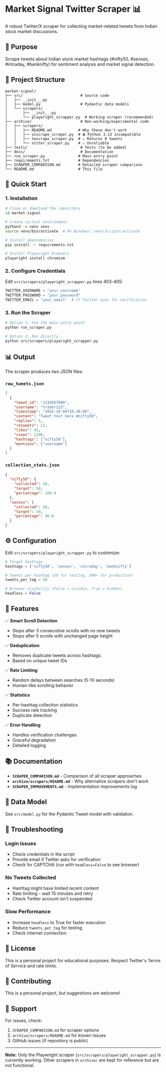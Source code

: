 # Market Signal Twitter Scraper 📊

A robust Twitter/X scraper for collecting market-related tweets from Indian stock market discussions.

## 🎯 Purpose

Scrape tweets about Indian stock market hashtags (#nifty50, #sensex, #intraday, #banknifty) for sentiment analysis and market signal detection.

## 📁 Project Structure

```
market-signal/
├── src/                          # Source code
│   ├── __init__.py
│   ├── model.py                  # Pydantic data models
│   └── scrapers/
│       ├── __init__.py
│       └── playwright_scrapper.py  # Working scraper (recommended)
├── archive/                      # Non-working/experimental code
│   ├── scrapers/
│   │   ├── README.md            # Why these don't work
│   │   ├── snscrape_scraper.py  # ❌ Python 3.13 incompatible
│   │   ├── twscrape_scraper.py  # ⚠️ Returns 0 tweets
│   │   └── nitter_scraper.py    # ⚠️ Unreliable
├── tests/                        # Tests (to be added)
├── docs/                         # Documentation
├── run_scraper.py               # Main entry point
├── requirements.txt             # Dependencies
├── SCRAPER_COMPARISON.md        # Detailed scraper comparison
└── README.md                    # This file
```

## 🚀 Quick Start

### 1. Installation

```bash
# Clone or download the repository
cd market-signal

# Create virtual environment
python3 -m venv venv
source venv/bin/activate  # On Windows: venv\Scripts\activate

# Install dependencies
pip install -r requirements.txt

# Install Playwright browsers
playwright install chromium
```

### 2. Configure Credentials

Edit `src/scrapers/playwright_scrapper.py` lines 403-405:

```python
TWITTER_USERNAME = "your_username"
TWITTER_PASSWORD = "your_password"
TWITTER_EMAIL = "your_email"  # If Twitter asks for verification
```

### 3. Run the Scraper

```bash
# Option 1: Use the main entry point
python run_scraper.py

# Option 2: Run directly
python src/scrapers/playwright_scrapper.py
```

## 📊 Output

The scraper produces two JSON files:

### `raw_tweets.json`
```json
[
  {
    "tweet_id": "1234567890",
    "username": "trader123",
    "timestamp": "2025-10-04T10:30:00",
    "content": "Tweet text here #nifty50",
    "replies": 5,
    "retweets": 12,
    "likes": 45,
    "views": 1200,
    "hashtags": ["nifty50"],
    "mentions": ["username"]
  }
]
```

### `collection_stats.json`
```json
{
  "nifty50": {
    "collected": 50,
    "target": 50,
    "percentage": 100.0
  },
  "sensex": {
    "collected": 48,
    "target": 50,
    "percentage": 96.0
  }
}
```

## ⚙️ Configuration

Edit `src/scrapers/playwright_scrapper.py` to customize:

```python
# Target hashtags
hashtags = ['nifty50', 'sensex', 'intraday', 'banknifty']

# Tweets per hashtag (50 for testing, 500+ for production)
tweets_per_tag = 50

# Browser visibility (False = visible, True = hidden)
headless = False
```

## 🔧 Features

✅ **Smart Scroll Detection**
- Stops after 3 consecutive scrolls with no new tweets
- Stops after 5 scrolls with unchanged page height

✅ **Deduplication**
- Removes duplicate tweets across hashtags
- Based on unique tweet IDs

✅ **Rate Limiting**
- Random delays between searches (5-10 seconds)
- Human-like scrolling behavior

✅ **Statistics**
- Per-hashtag collection statistics
- Success rate tracking
- Duplicate detection

✅ **Error Handling**
- Handles verification challenges
- Graceful degradation
- Detailed logging

## 📚 Documentation

- **`SCRAPER_COMPARISON.md`** - Comparison of all scraper approaches
- **`archive/scrapers/README.md`** - Why alternative scrapers don't work
- **`SCRAPER_IMPROVEMENTS.md`** - Implementation improvements log

## 🧪 Data Model

See `src/model.py` for the Pydantic Tweet model with validation.

## 🐛 Troubleshooting

### Login Issues
- Check credentials in the script
- Provide email if Twitter asks for verification
- Check for CAPTCHA (run with `headless=False` to see browser)

### No Tweets Collected
- Hashtag might have limited recent content
- Rate limiting - wait 15 minutes and retry
- Check Twitter account isn't suspended

### Slow Performance
- Increase `headless` to True for faster execution
- Reduce `tweets_per_tag` for testing
- Check internet connection

## 📝 License

This is a personal project for educational purposes. Respect Twitter's Terms of Service and rate limits.

## 🤝 Contributing

This is a personal project, but suggestions are welcome!

## 📧 Support

For issues, check:
1. `SCRAPER_COMPARISON.md` for scraper options
2. `archive/scrapers/README.md` for known issues
3. GitHub issues (if repository is public)

---

**Note:** Only the Playwright scraper (`src/scrapers/playwright_scrapper.py`) is currently working. Other scrapers in `archive/` are kept for reference but are not functional.
